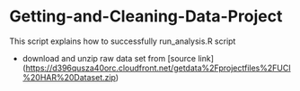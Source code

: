 Getting-and-Cleaning-Data-Project
=================================

This script explains how to successfully run_analysis.R script

* download and unzip raw data set from [source link] (https://d396qusza40orc.cloudfront.net/getdata%2Fprojectfiles%2FUCI%20HAR%20Dataset.zip)
